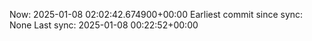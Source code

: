 Now: 2025-01-08 02:02:42.674900+00:00 Earliest commit since sync: None Last sync: 2025-01-08 00:22:52+00:00
